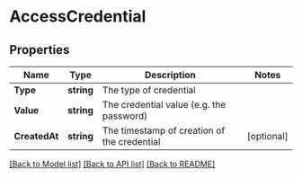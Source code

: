 # AccessCredential

## Properties
Name | Type | Description | Notes
------------ | ------------- | ------------- | -------------
**Type** | **string** | The type of credential | 
**Value** | **string** | The credential value (e.g. the password) | 
**CreatedAt** | **string** | The timestamp of creation of the credential | [optional] 

[[Back to Model list]](../README.md#documentation-for-models) [[Back to API list]](../README.md#documentation-for-api-endpoints) [[Back to README]](../README.md)


